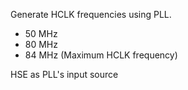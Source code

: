 Generate HCLK frequencies using PLL.
- 50 MHz
- 80 MHz
- 84 MHz (Maximum HCLK frequency)

HSE as PLL's input source

